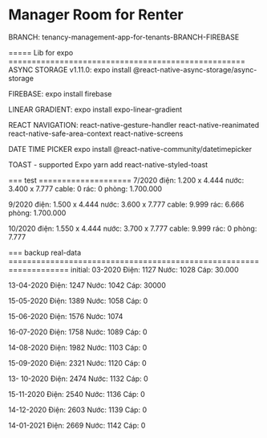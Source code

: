 # Manager Room for Renter
BRANCH: tenancy-management-app-for-tenants-BRANCH-FIREBASE





===== Lib for expo ===================================================
ASYNC STORAGE v1.11.0:
expo install @react-native-async-storage/async-storage

FIREBASE:
expo install firebase

LINEAR GRADIENT:
expo install expo-linear-gradient

REACT NAVIGATION:
react-native-gesture-handler
react-native-reanimated
react-native-safe-area-context
react-native-screens

DATE TIME PICKER
expo install @react-native-community/datetimepicker

TOAST - supported Expo
yarn add react-native-styled-toast

=== test ====================
7/2020
điện: 1.200 x 4.444
nước: 3.400 x 7.777
cable: 0
rác: 0
phòng: 1.700.000


9/2020
điện: 1.500 x 4.444
nước: 3.600 x 7.777
cable: 9.999
rác: 6.666
phòng: 1.700.000

10/2020
điện: 1.550 x 4.444
nước: 3.700 x 7.777
cable: 9.999
rác: 0
phòng: 7.777




=== backup real-data ===================================================================
initial:
03-2020
Điện: 1127
Nước: 1028
Cáp: 30.000

13-04-2020
Điện: 1247
Nước: 1042
Cáp: 30000

15-05-2020
Điện: 1389
Nước: 1058
Cáp: 0

15-06-2020
Điện: 1576
Nước: 1074

16-07-2020
Điện: 1758
Nước: 1089
Cáp: 0

14-08-2020
Điện: 1982
Nước: 1103
Cáp: 0

15-09-2020
Điện: 2321
Nước: 1120
Cáp: 0

13- 10-2020
Điện: 2474
Nước: 1132
Cáp: 0

15-11-2020
Điện: 2540
Nước: 1136
Cáp: 0

14-12-2020
Điện: 2603
Nước: 1139
Cáp: 0

14-01-2021
Điện: 2669
Nước: 1142
Cáp: 0





